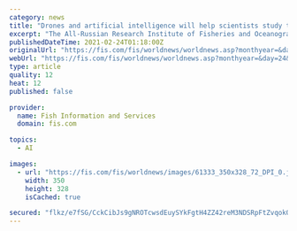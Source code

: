 ```yaml
---
category: news
title: "Drones and artificial intelligence will help scientists study the situation with salmon in the water area of the Far East"
excerpt: "The All-Russian Research Institute of Fisheries and Oceanography is using artificial intelligence and drones in the study of Pacific salmon, Kirill Kolonchin, director of the VNIRO Federal State Budgetary Scientific Institution,"
publishedDateTime: 2021-02-24T01:18:00Z
originalUrl: "https://fis.com/fis/worldnews/worldnews.asp?monthyear=&day=24&id=111686&l=e&special=&ndb=1 target="
webUrl: "https://fis.com/fis/worldnews/worldnews.asp?monthyear=&day=24&id=111686&l=e&special=&ndb=1 target="
type: article
quality: 12
heat: 12
published: false

provider:
  name: Fish Information and Services
  domain: fis.com

topics:
  - AI

images:
  - url: "https://fis.com/fis/worldnews/images/61333_350x328_72_DPI_0.jpg"
    width: 350
    height: 328
    isCached: true

secured: "flkz/e7fSG/CckCibJs9gNROTcwsdEuySYkFgtH4ZZ42reM3NDSRpFtZvqokQq7Pqg7aTxnr+wjCapcALcwrKuDhQ6Yplk8A/wxUBXyO68GlE0eKo7ow4xAZt47cEZlS+NHFUY6FsBeF4SLbWZBAZX8Luv5j6Cy66Exgt6EL/nkQNZvbmJf+JHVBc4mL1Uap+dQq6nCFluL8oalQDLviHNGQJ4HHDI5Zj4kuWfquS5HiDEb8xM4xoFUZapxxCZEyWEJG8x/3sOf30EFF+9HTe6K424NzWs6rOa71OKC/KXbBX2+CjBTTVqOrFyiXwYPzrqUc1SldXlx9KDCWlGKPMYDjrDvDjzqbHdMS7lVCJPA=;z5wK2FLEnhD6JKsYENrrLA=="
---
```


